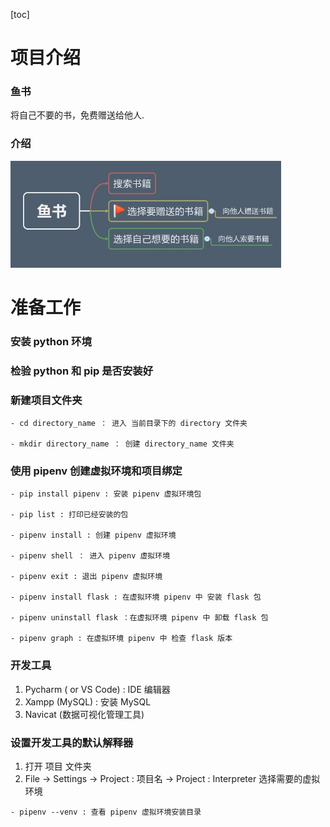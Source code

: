 [toc]



# 项目介绍

### 鱼书

将自己不要的书，免费赠送给他人.

### 介绍

<img src="Resources/00.jpg" style="zoom:60%;" />

# 准备工作



### 安装 python 环境

### 检验 python 和 pip 是否安装好

### 新建项目文件夹

```shell
- cd directory_name ： 进入 当前目录下的 directory 文件夹

- mkdir directory_name ： 创建 directory_name 文件夹

```

### 使用 pipenv 创建虚拟环境和项目绑定



```shell
- pip install pipenv : 安装 pipenv 虚拟环境包

- pip list : 打印已经安装的包

- pipenv install : 创建 pipenv 虚拟环境

- pipenv shell ： 进入 pipenv 虚拟环境

- pipenv exit : 退出 pipenv 虚拟环境

- pipenv install flask : 在虚拟环境 pipenv 中 安装 flask 包

- pipenv uninstall flask ：在虚拟环境 pipenv 中 卸载 flask 包

- pipenv graph : 在虚拟环境 pipenv 中 检查 flask 版本
```

### 开发工具

1. Pycharm ( or VS Code) : IDE 编辑器
2. Xampp (MySQL) : 安装 MySQL
3. Navicat (数据可视化管理工具)

### 设置开发工具的默认解释器

1. 打开 项目 文件夹
2. File -> Settings -> Project : 项目名 -> Project : Interpreter 选择需要的虚拟环境

```shell
- pipenv --venv : 查看 pipenv 虚拟环境安装目录
```

